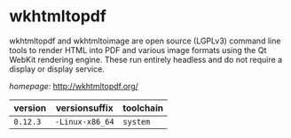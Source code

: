 # wkhtmltopdf

wkhtmltopdf and wkhtmltoimage are open source (LGPLv3) command line tools to render   HTML into PDF and various image formats using the Qt WebKit rendering engine. These run entirely headless   and do not require a display or display service.

*homepage*: <http://wkhtmltopdf.org/>

version | versionsuffix | toolchain
--------|---------------|----------
``0.12.3`` | ``-Linux-x86_64`` | ``system``

